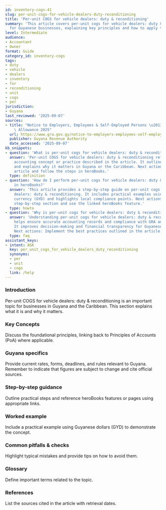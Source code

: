 ```yaml
---
id: inventory-cogs-41
slug: per-unit-cogs-for-vehicle-dealers-duty-reconditioning
title: 'Per-unit COGS for vehicle dealers: duty & reconditioning'
summary: 'This article covers per-unit cogs for vehicle dealers: duty & reconditioning
  for Guyanese businesses, explaining key principles and how to apply them in practice.'
level: Intermediate
audience:
- Accountant
- Owner
format: Guide
category_id: inventory-cogs
tags:
- duty
- vehicle
- dealers
- inventory
- for
- reconditioning
- unit
- cogs
- per
jurisdiction:
- Guyana
last_reviewed: '2025-09-07'
sources:
- title: "Notice to Employers, Employees & Self-Employed Persons \u2013 Revised Personal\
    \ Allowance 2025"
  url: https://www.gra.gov.gy/notice-to-employers-employees-self-employed-persons-revised-personal-allowance-and-deductions-for-income-tax-2025-copy/
  publisher: Guyana Revenue Authority
  date_accessed: '2025-09-07'
kb_snippets:
- question: 'What is per-unit cogs for vehicle dealers: duty & reconditioning?'
  answer: 'Per-unit COGS for vehicle dealers: duty & reconditioning refers to the
    accounting concept or practice described in the article. It outlines the fundamentals
    and explains why it matters in Guyana or the Caribbean. Next actions: Read this
    article and follow the steps in heroBooks.'
  type: definition
- question: 'How do I perform per-unit cogs for vehicle dealers: duty & reconditioning
    in heroBooks?'
  answer: 'This article provides a step-by-step guide on per-unit cogs for vehicle
    dealers: duty & reconditioning. It includes practical examples using Guyanese
    currency (GYD) and highlights local compliance points. Next actions: Follow the
    step-by-step section and use the linked heroBooks feature.'
  type: howto
- question: 'Why is per-unit cogs for vehicle dealers: duty & reconditioning important?'
  answer: 'Understanding per-unit cogs for vehicle dealers: duty & reconditioning
    helps ensure accurate accounting records and compliance with GRA and NIS requirements.
    It improves decision-making and financial transparency for Guyanese businesses.
    Next actions: Implement the best practices outlined in the article.'
  type: faq
assistant_keys:
- intent: ASK
  key: per_unit_cogs_for_vehicle_dealers_duty_reconditioning
  synonyms:
  - per
  - unit
  - cogs
  link: /help
---
```


### Introduction
Per-unit COGS for vehicle dealers: duty & reconditioning is an important topic for businesses in Guyana and the Caribbean. This section explains what it is and why it matters.

### Key Concepts
Discuss the foundational principles, linking back to Principles of Accounts (PoA) where applicable.

### Guyana specifics
Provide current rates, forms, deadlines, and rules relevant to Guyana. Remember to indicate that figures are subject to change and cite official sources.

### Step-by-step guidance
Outline practical steps and reference heroBooks features or pages using appropriate links.

### Worked example
Include a practical example using Guyanese dollars (GYD) to demonstrate the concept.

### Common pitfalls & checks
Highlight typical mistakes and provide tips on how to avoid them.

### Glossary
Define important terms related to the topic.

### References
List the sources cited in the article with retrieval dates.